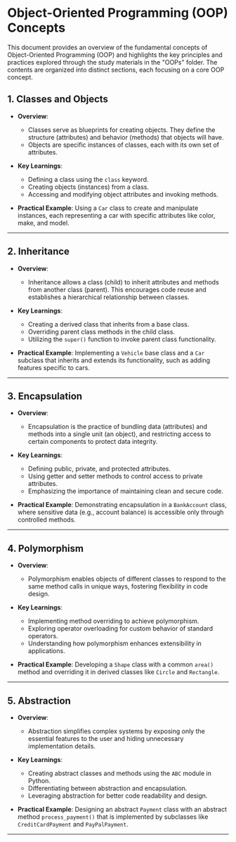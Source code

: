 # Object-Oriented Programming (OOP) Concepts

This document provides an overview of the fundamental concepts of Object-Oriented Programming (OOP) and highlights the key principles and practices explored through the study materials in the "OOPs" folder. The contents are organized into distinct sections, each focusing on a core OOP concept.

## **1. Classes and Objects**
- **Overview**: 
  - Classes serve as blueprints for creating objects. They define the structure (attributes) and behavior (methods) that objects will have.
  - Objects are specific instances of classes, each with its own set of attributes.

- **Key Learnings**:
  - Defining a class using the `class` keyword.
  - Creating objects (instances) from a class.
  - Accessing and modifying object attributes and invoking methods.

- **Practical Example**:
  Using a `Car` class to create and manipulate instances, each representing a car with specific attributes like color, make, and model.

---

## **2. Inheritance**
- **Overview**: 
  - Inheritance allows a class (child) to inherit attributes and methods from another class (parent). This encourages code reuse and establishes a hierarchical relationship between classes.

- **Key Learnings**:
  - Creating a derived class that inherits from a base class.
  - Overriding parent class methods in the child class.
  - Utilizing the `super()` function to invoke parent class functionality.

- **Practical Example**:
  Implementing a `Vehicle` base class and a `Car` subclass that inherits and extends its functionality, such as adding features specific to cars.

---

## **3. Encapsulation**
- **Overview**: 
  - Encapsulation is the practice of bundling data (attributes) and methods into a single unit (an object), and restricting access to certain components to protect data integrity.

- **Key Learnings**:
  - Defining public, private, and protected attributes.
  - Using getter and setter methods to control access to private attributes.
  - Emphasizing the importance of maintaining clean and secure code.

- **Practical Example**:
  Demonstrating encapsulation in a `BankAccount` class, where sensitive data (e.g., account balance) is accessible only through controlled methods.

---

## **4. Polymorphism**
- **Overview**: 
  - Polymorphism enables objects of different classes to respond to the same method calls in unique ways, fostering flexibility in code design.

- **Key Learnings**:
  - Implementing method overriding to achieve polymorphism.
  - Exploring operator overloading for custom behavior of standard operators.
  - Understanding how polymorphism enhances extensibility in applications.

- **Practical Example**:
  Developing a `Shape` class with a common `area()` method and overriding it in derived classes like `Circle` and `Rectangle`.

---

## **5. Abstraction**
- **Overview**: 
  - Abstraction simplifies complex systems by exposing only the essential features to the user and hiding unnecessary implementation details.

- **Key Learnings**:
  - Creating abstract classes and methods using the `ABC` module in Python.
  - Differentiating between abstraction and encapsulation.
  - Leveraging abstraction for better code readability and design.

- **Practical Example**:
  Designing an abstract `Payment` class with an abstract method `process_payment()` that is implemented by subclasses like `CreditCardPayment` and `PayPalPayment`.
---
